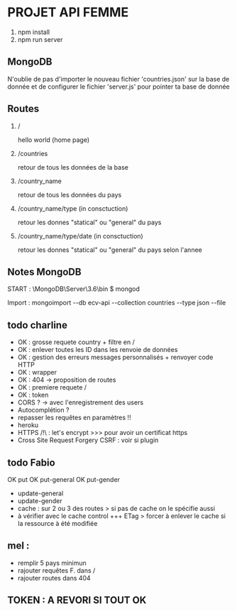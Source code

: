 # PROJET API FEMME

1. npm install
2. npm run server

## MongoDB
N'oublie de pas d'importer le nouveau fichier 'countries.json' sur la base de donnée et de configurer le fichier 'server.js' pour pointer ta base de donnée

## Routes  
1. /

    hello world (home page)

2. /countries
    
    retour de tous les données de la base
    

3. /country_name
    
    retour de tous les données du pays
    

4. /country_name/type (in consctuction)
   
   retour les donnes "statical" ou "general" du pays
   

5. /country_name/type/date (in consctuction)
    
    retour les donnes "statical" ou "general" du pays selon l'annee 
    



## Notes MongoDB

START :
\MongoDB\Server\3.6\bin
$ mongod

Import :
mongoimport --db ecv-api --collection countries --type json --file <JSON FILE>



## todo charline 
- OK : grosse requete country + filtre en / 
- OK : enlever toutes les ID dans les renvoie de données
- OK : gestion des erreurs messages personnalisés + renvoyer code HTTP
- OK : wrapper
- OK : 404 -> proposition de routes
- OK : premiere requete / 
- OK : token
- CORS ? -> avec l'enregistrement des users
- Autocomplétion ?
- repasser les requêtes en paramètres !!
- heroku 
- HTTPS /!\ : let's encrypt >>> pour avoir un certificat https
- Cross Site Request Forgery CSRF : voir si plugin


## todo Fabio 
OK put
OK put-general
OK put-gender
- update-general  
- update-gender  
- cache : sur 2 ou 3 des routes > si pas de cache on le spécifie aussi
- à vérifier avec le cache control
+++ ETag > forcer à enlever le cache si la ressource à été modifiée


## mel : 
- remplir 5 pays minimun
- rajouter requêtes F. dans /
- rajouter routes dans 404




## TOKEN : A REVORI SI TOUT OK
